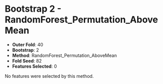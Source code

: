 # Bootstrap 2 - RandomForest_Permutation_AboveMean

- **Outer Fold**: 40
- **Bootstrap**: 2
- **Method**: RandomForest_Permutation_AboveMean
- **Fold Seed**: 82
- **Features Selected**: 0

No features were selected by this method.
